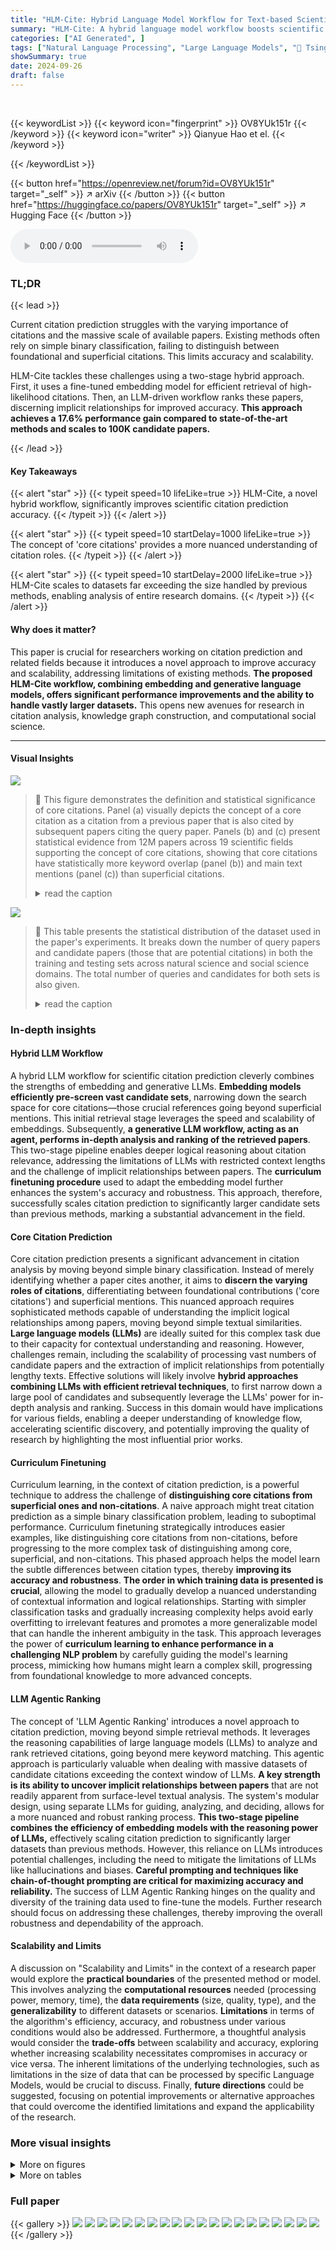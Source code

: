 ```yaml
---
title: "HLM-Cite: Hybrid Language Model Workflow for Text-based Scientific Citation Prediction"
summary: "HLM-Cite: A hybrid language model workflow boosts scientific citation prediction accuracy by 17.6% and scales to 100K candidate papers, surpassing existing methods."
categories: ["AI Generated", ]
tags: ["Natural Language Processing", "Large Language Models", "🏢 Tsinghua University",]
showSummary: true
date: 2024-09-26
draft: false
---
```


<br>

{{< keywordList >}}
{{< keyword icon="fingerprint" >}} OV8YUk151r {{< /keyword >}}
{{< keyword icon="writer" >}} Qianyue Hao et el. {{< /keyword >}}
 
{{< /keywordList >}}

{{< button href="https://openreview.net/forum?id=OV8YUk151r" target="_self" >}}
↗ arXiv
{{< /button >}}
{{< button href="https://huggingface.co/papers/OV8YUk151r" target="_self" >}}
↗ Hugging Face
{{< /button >}}



<audio controls>
    <source src="https://ai-paper-reviewer.com/OV8YUk151r/podcast.wav" type="audio/wav">
    Your browser does not support the audio element.
</audio>


### TL;DR


{{< lead >}}

Current citation prediction struggles with the varying importance of citations and the massive scale of available papers.  Existing methods often rely on simple binary classification, failing to distinguish between foundational and superficial citations.  This limits accuracy and scalability.

HLM-Cite tackles these challenges using a two-stage hybrid approach. First, it uses a fine-tuned embedding model for efficient retrieval of high-likelihood citations.  Then, an LLM-driven workflow ranks these papers, discerning implicit relationships for improved accuracy.  **This approach achieves a 17.6% performance gain compared to state-of-the-art methods and scales to 100K candidate papers.**

{{< /lead >}}


#### Key Takeaways

{{< alert "star" >}}
{{< typeit speed=10 lifeLike=true >}} HLM-Cite, a novel hybrid workflow, significantly improves scientific citation prediction accuracy. {{< /typeit >}}
{{< /alert >}}

{{< alert "star" >}}
{{< typeit speed=10 startDelay=1000 lifeLike=true >}} The concept of 'core citations' provides a more nuanced understanding of citation roles. {{< /typeit >}}
{{< /alert >}}

{{< alert "star" >}}
{{< typeit speed=10 startDelay=2000 lifeLike=true >}} HLM-Cite scales to datasets far exceeding the size handled by previous methods, enabling analysis of entire research domains. {{< /typeit >}}
{{< /alert >}}

#### Why does it matter?
This paper is crucial for researchers working on citation prediction and related fields because it introduces a novel approach to improve accuracy and scalability, addressing limitations of existing methods.  **The proposed HLM-Cite workflow, combining embedding and generative language models, offers significant performance improvements and the ability to handle vastly larger datasets.** This opens new avenues for research in citation analysis, knowledge graph construction, and computational social science.

------
#### Visual Insights



![](https://ai-paper-reviewer.com/OV8YUk151r/figures_2_1.jpg)

> 🔼 This figure demonstrates the definition and statistical significance of core citations.  Panel (a) visually depicts the concept of a core citation as a citation from a previous paper that is also cited by subsequent papers citing the query paper.  Panels (b) and (c) present statistical evidence from 12M papers across 19 scientific fields supporting the concept of core citations, showing that core citations have statistically more keyword overlap (panel (b)) and main text mentions (panel (c)) than superficial citations.
> <details>
> <summary>read the caption</summary>
> Figure 1: (a) Definition of core citation. (b) (c) Statistical difference between core citations and superficial citations. In all panels, 95% CI are shown as error bars.
> </details>





![](https://ai-paper-reviewer.com/OV8YUk151r/tables_5_1.jpg)

> 🔼 This table presents the statistical distribution of the dataset used in the paper's experiments.  It breaks down the number of query papers and candidate papers (those that are potential citations) in both the training and testing sets across natural science and social science domains. The total number of queries and candidates for both sets is also given.
> <details>
> <summary>read the caption</summary>
> Table 1: Dataset statistics
> </details>





### In-depth insights


#### Hybrid LLM Workflow
A hybrid LLM workflow for scientific citation prediction cleverly combines the strengths of embedding and generative LLMs.  **Embedding models efficiently pre-screen vast candidate sets**, narrowing down the search space for core citations—those crucial references going beyond superficial mentions.  This initial retrieval stage leverages the speed and scalability of embeddings.  Subsequently, **a generative LLM workflow, acting as an agent, performs in-depth analysis and ranking of the retrieved papers**.  This two-stage pipeline enables deeper logical reasoning about citation relevance, addressing the limitations of LLMs with restricted context lengths and the challenge of implicit relationships between papers. The **curriculum finetuning procedure** used to adapt the embedding model further enhances the system's accuracy and robustness. This approach, therefore, successfully scales citation prediction to significantly larger candidate sets than previous methods, marking a substantial advancement in the field.

#### Core Citation Prediction
Core citation prediction presents a significant advancement in citation analysis by moving beyond simple binary classification.  Instead of merely identifying whether a paper cites another, it aims to **discern the varying roles of citations**, differentiating between foundational contributions ('core citations') and superficial mentions. This nuanced approach requires sophisticated methods capable of understanding the implicit logical relationships among papers, moving beyond simple textual similarities.  **Large language models (LLMs)** are ideally suited for this complex task due to their capacity for contextual understanding and reasoning. However, challenges remain, including the scalability of processing vast numbers of candidate papers and the extraction of implicit relationships from potentially lengthy texts.  Effective solutions will likely involve **hybrid approaches combining LLMs with efficient retrieval techniques**, to first narrow down a large pool of candidates and subsequently leverage the LLMs' power for in-depth analysis and ranking.  Success in this domain would have implications for various fields, enabling a deeper understanding of knowledge flow, accelerating scientific discovery, and potentially improving the quality of research by highlighting the most influential prior works.

#### Curriculum Finetuning
Curriculum learning, in the context of citation prediction, is a powerful technique to address the challenge of **distinguishing core citations from superficial ones and non-citations**.  A naive approach might treat citation prediction as a simple binary classification problem, leading to suboptimal performance.  Curriculum finetuning strategically introduces easier examples, like distinguishing core citations from non-citations, before progressing to the more complex task of distinguishing among core, superficial, and non-citations. This phased approach helps the model learn the subtle differences between citation types, thereby **improving its accuracy and robustness**.  **The order in which training data is presented is crucial**, allowing the model to gradually develop a nuanced understanding of contextual information and logical relationships. Starting with simpler classification tasks and gradually increasing complexity helps avoid early overfitting to irrelevant features and promotes a more generalizable model that can handle the inherent ambiguity in the task.  This approach leverages the power of **curriculum learning to enhance performance in a challenging NLP problem** by carefully guiding the model's learning process, mimicking how humans might learn a complex skill, progressing from foundational knowledge to more advanced concepts.

#### LLM Agentic Ranking
The concept of 'LLM Agentic Ranking' introduces a novel approach to citation prediction, moving beyond simple retrieval methods.  It leverages the reasoning capabilities of large language models (LLMs) to analyze and rank retrieved citations, going beyond mere keyword matching.  This agentic approach is particularly valuable when dealing with massive datasets of candidate citations exceeding the context window of LLMs. **A key strength is its ability to uncover implicit relationships between papers** that are not readily apparent from surface-level textual analysis.  The system's modular design, using separate LLMs for guiding, analyzing, and deciding, allows for a more nuanced and robust ranking process. **This two-stage pipeline combines the efficiency of embedding models with the reasoning power of LLMs,** effectively scaling citation prediction to significantly larger datasets than previous methods. However, this reliance on LLMs introduces potential challenges, including the need to mitigate the limitations of LLMs like hallucinations and biases. **Careful prompting and techniques like chain-of-thought prompting are critical for maximizing accuracy and reliability.** The success of LLM Agentic Ranking hinges on the quality and diversity of the training data used to fine-tune the models. Further research should focus on addressing these challenges, thereby improving the overall robustness and dependability of the approach.

#### Scalability and Limits
A discussion on "Scalability and Limits" in the context of a research paper would explore the **practical boundaries** of the presented method or model.  This involves analyzing the **computational resources** needed (processing power, memory, time), the **data requirements** (size, quality, type), and the **generalizability** to different datasets or scenarios.  **Limitations** in terms of the algorithm's efficiency, accuracy, and robustness under various conditions would also be addressed.  Furthermore, a thoughtful analysis would consider the **trade-offs** between scalability and accuracy, exploring whether increasing scalability necessitates compromises in accuracy or vice versa.  The inherent limitations of the underlying technologies, such as limitations in the size of data that can be processed by specific Language Models, would be crucial to discuss.  Finally, **future directions** could be suggested, focusing on potential improvements or alternative approaches that could overcome the identified limitations and expand the applicability of the research.


### More visual insights

<details>
<summary>More on figures
</summary>


![](https://ai-paper-reviewer.com/OV8YUk151r/figures_3_1.jpg)

> 🔼 This figure illustrates the HLM-Cite workflow, a hybrid language model approach for citation prediction.  It consists of two main modules: a retrieval module and an LLM agentic ranking module. The retrieval module uses a fine-tuned text embedding model to retrieve high-likelihood core citations. The LLM agentic ranking module employs a three-agent workflow (Guider, Analyzer, Decider) to rank the retrieved papers based on implicit relationships revealed through one-shot reasoning, enhancing accuracy and scalability to 100K candidate papers. The curriculum finetune procedure for the retrieval module is also detailed, showing a two-stage process that starts with distinguishing core citations from non-citations and then progresses to ranking core, superficial, and non-citations.
> <details>
> <summary>read the caption</summary>
> Figure 2: Illustration of the proposed hybrid language model (HLM-Cite) workflow.
> </details>



![](https://ai-paper-reviewer.com/OV8YUk151r/figures_6_1.jpg)

> 🔼 This figure illustrates the HLM-Cite workflow, which consists of two main modules: a retrieval module and an LLM agentic ranking module.  The retrieval module uses a pretrained text embedding model (finetuned via a curriculum procedure) to retrieve high-likelihood core citations from a large candidate set. The LLM agentic ranking module then uses a three-agent workflow (Guider, Analyzer, Decider) leveraging pretrained large language models (LLMs) for one-shot reasoning to rank the retrieved papers, revealing implicit relationships and ultimately predicting the core citations.
> <details>
> <summary>read the caption</summary>
> Figure 2: Illustration of the proposed hybrid language model (HLM-Cite) workflow.
> </details>



![](https://ai-paper-reviewer.com/OV8YUk151r/figures_7_1.jpg)

> 🔼 This figure presents the definition of core citations and provides statistical evidence supporting the validity of the definition.  Panel (a) illustrates core citations as a subset of citations also cited by subsequent papers citing the query paper. Panels (b) and (c) use bar charts to show statistically significant differences between core citations and superficial citations based on keyword overlap and number of mentions in the main text, respectively.  Error bars represent 95% confidence intervals.
> <details>
> <summary>read the caption</summary>
> Figure 1: (a) Definition of core citation. (b) (c) Statistical difference between core citations and superficial citations. In all panels, 95% CI are shown as error bars.
> </details>



![](https://ai-paper-reviewer.com/OV8YUk151r/figures_16_1.jpg)

> 🔼 This figure presents a definition of core citations and demonstrates the statistical significance of the differences between core citations and superficial citations.  Panel (a) visually illustrates the definition, showing the relationships between query papers and their citations in a network. Panels (b) and (c) present statistical evidence, using error bars to represent 95% confidence intervals, that core citations and superficial citations differ significantly in terms of keyword overlap and the number of times they are mentioned in the main text of the query paper.  This suggests core citations are more intrinsically linked to the query paper's core concepts than superficial citations.
> <details>
> <summary>read the caption</summary>
> Figure 1: (a) Definition of core citation. (b) (c) Statistical difference between core citations and superficial citations. In all panels, 95% CI are shown as error bars.
> </details>



![](https://ai-paper-reviewer.com/OV8YUk151r/figures_17_1.jpg)

> 🔼 This figure presents the definition of core citations and shows the statistical differences between core citations and superficial citations in terms of keyword overlap and the number of mentions in the main text of the query paper.  The results support the claim that core citations are more closely related to the query paper and play a more significant role compared to superficial citations.
> <details>
> <summary>read the caption</summary>
> Figure 1: (a) Definition of core citation. (b) (c) Statistical difference between core citations and superficial citations. In all panels, 95% CI are shown as error bars.
> </details>



![](https://ai-paper-reviewer.com/OV8YUk151r/figures_18_1.jpg)

> 🔼 This figure visually presents the concept of core citations and their statistical distinctions from superficial citations. Subfigure (a) defines core citations as citations that are subsequently cited by papers citing the query paper, indicating their significance in establishing the query paper's foundation. Subfigures (b) and (c) display the statistical differences between core and superficial citations in terms of keyword overlap and mentions in the main text, showing core citations demonstrate significantly closer relationships to the query papers.
> <details>
> <summary>read the caption</summary>
> Figure 1: (a) Definition of core citation. (b) (c) Statistical difference between core citations and superficial citations. In all panels, 95% CI are shown as error bars.
> </details>



</details>




<details>
<summary>More on tables
</summary>


![](https://ai-paper-reviewer.com/OV8YUk151r/tables_6_1.jpg)
> 🔼 This table presents the overall performance of the proposed HLM-Cite model and various baseline models across three categories: simple rule-based methods, LMs specifically designed for scientific texts, and pretrained LMs for general-purpose tasks.  The performance is evaluated using PREC@3/5 and NDCG@3/5 metrics for both natural science and social science datasets, as well as overall performance across both domains.  The results show a significant performance improvement of the HLM-Cite model in comparison to other methods.
> <details>
> <summary>read the caption</summary>
> Table 2: Overall performance. Bold and underline indicate the best and second best performance.
> </details>

![](https://ai-paper-reviewer.com/OV8YUk151r/tables_7_1.jpg)
> 🔼 This table presents the statistics of the dataset used in the paper's experiments. It shows the number of query papers and candidate papers in both the training and testing sets, categorized by scientific domain (natural science and social science).  The total number of papers used for training and testing is also provided.
> <details>
> <summary>read the caption</summary>
> Table 1: Dataset statistics
> </details>

![](https://ai-paper-reviewer.com/OV8YUk151r/tables_8_1.jpg)
> 🔼 This table compares the performance of the HLM-Cite model using one-shot learning versus few-shot learning.  The results are broken down by scientific domain (natural science and social science) and overall performance, showing PREC@3/5 and NDCG@3/5 scores.  The bold values indicate the best performance for each metric and category, demonstrating the minimal impact of transitioning from one-shot to few-shot learning on the model's accuracy. 
> <details>
> <summary>read the caption</summary>
> Table 4: Comparison between one-shot and few-shot learning. Bold indicates the best performance.
> </details>

![](https://ai-paper-reviewer.com/OV8YUk151r/tables_8_2.jpg)
> 🔼 This table presents the overall performance of the proposed HLM-Cite method and several baseline methods across three categories: simple rule-based methods, Language Models specifically designed for scientific texts, and pretrained Language Models for general-purpose tasks.  The performance is evaluated using PREC@3/5 and NDCG@3/5 metrics, for both natural and social science domains, as well as overall. The results show that the HLM-Cite method significantly outperforms all baselines.
> <details>
> <summary>read the caption</summary>
> Table 2: Overall performance. Bold and underline indicate the best and second best performance.
> </details>

![](https://ai-paper-reviewer.com/OV8YUk151r/tables_15_1.jpg)
> 🔼 This table provides detailed information about the experimental setup and hyperparameters used in the study.  It covers the operating system, software versions, hardware specifications, and the settings for each stage of the curriculum finetuning process, as well as the parameters for the LLM agents used in the ranking module.
> <details>
> <summary>read the caption</summary>
> Table 6: Implementation details
> </details>

![](https://ai-paper-reviewer.com/OV8YUk151r/tables_19_1.jpg)
> 🔼 This table presents the results of ablation studies conducted to evaluate the impact of different components of the proposed HLM-Cite workflow.  The 'Full curriculum' row shows the performance of the complete model. Subsequent rows show performance when either stage 1 or stage 2 of the curriculum finetuning is removed, or when the LLM agents (Analyzer, Decider, or Guider) are removed.  The results demonstrate the contribution of each component to the overall performance.
> <details>
> <summary>read the caption</summary>
> Table 3: Ablation studies. Bold indicates the best performance.
> </details>

</details>




### Full paper

{{< gallery >}}
<img src="https://ai-paper-reviewer.com/OV8YUk151r/1.png" class="grid-w50 md:grid-w33 xl:grid-w25" />
<img src="https://ai-paper-reviewer.com/OV8YUk151r/2.png" class="grid-w50 md:grid-w33 xl:grid-w25" />
<img src="https://ai-paper-reviewer.com/OV8YUk151r/3.png" class="grid-w50 md:grid-w33 xl:grid-w25" />
<img src="https://ai-paper-reviewer.com/OV8YUk151r/4.png" class="grid-w50 md:grid-w33 xl:grid-w25" />
<img src="https://ai-paper-reviewer.com/OV8YUk151r/5.png" class="grid-w50 md:grid-w33 xl:grid-w25" />
<img src="https://ai-paper-reviewer.com/OV8YUk151r/6.png" class="grid-w50 md:grid-w33 xl:grid-w25" />
<img src="https://ai-paper-reviewer.com/OV8YUk151r/7.png" class="grid-w50 md:grid-w33 xl:grid-w25" />
<img src="https://ai-paper-reviewer.com/OV8YUk151r/8.png" class="grid-w50 md:grid-w33 xl:grid-w25" />
<img src="https://ai-paper-reviewer.com/OV8YUk151r/9.png" class="grid-w50 md:grid-w33 xl:grid-w25" />
<img src="https://ai-paper-reviewer.com/OV8YUk151r/10.png" class="grid-w50 md:grid-w33 xl:grid-w25" />
<img src="https://ai-paper-reviewer.com/OV8YUk151r/11.png" class="grid-w50 md:grid-w33 xl:grid-w25" />
<img src="https://ai-paper-reviewer.com/OV8YUk151r/12.png" class="grid-w50 md:grid-w33 xl:grid-w25" />
<img src="https://ai-paper-reviewer.com/OV8YUk151r/13.png" class="grid-w50 md:grid-w33 xl:grid-w25" />
<img src="https://ai-paper-reviewer.com/OV8YUk151r/14.png" class="grid-w50 md:grid-w33 xl:grid-w25" />
<img src="https://ai-paper-reviewer.com/OV8YUk151r/15.png" class="grid-w50 md:grid-w33 xl:grid-w25" />
<img src="https://ai-paper-reviewer.com/OV8YUk151r/16.png" class="grid-w50 md:grid-w33 xl:grid-w25" />
<img src="https://ai-paper-reviewer.com/OV8YUk151r/17.png" class="grid-w50 md:grid-w33 xl:grid-w25" />
<img src="https://ai-paper-reviewer.com/OV8YUk151r/18.png" class="grid-w50 md:grid-w33 xl:grid-w25" />
<img src="https://ai-paper-reviewer.com/OV8YUk151r/19.png" class="grid-w50 md:grid-w33 xl:grid-w25" />
<img src="https://ai-paper-reviewer.com/OV8YUk151r/20.png" class="grid-w50 md:grid-w33 xl:grid-w25" />
{{< /gallery >}}